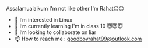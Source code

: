 Assalamualaikum
I'm not like other 
I'm Rahat😔😔
- 👀 I’m interested in Linux 
- 🌱 I’m currently learning I'm in class 10 😇😇😇
- 💞️ I’m looking to collaborate on liar
- 📫 How to reach me : goodboyrahat99@outlook.com


